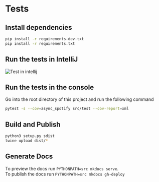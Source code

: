 # Tests

## Install dependencies

```bash
pip install -r requirements.dev.txt
pip install -r requirements.txt
```

## Run the tests in IntelliJ

![Test in intellij](https://i.imgur.com/4BNRlRz.png)

## Run the tests in the console

Go into the root directory of this project and run the following command

```bash
pytest -s --cov=async_spotify src/test --cov-report=xml
```

## Build and Publish

```bash
python3 setup.py sdist
twine upload dist/*
```

## Generate Docs

To preview the docs run `PYTHONPATH=src mkdocs serve`.  
To publish the docs run `PYTHONPATH=src mkdocs gh-deploy`
